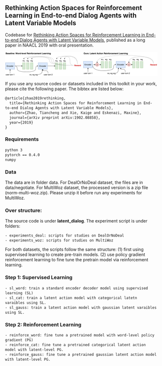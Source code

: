 ## Rethinking Action Spaces for Reinforcement Learning in End-to-end Dialog Agents with Latent Variable Models
Codebase for [Rethinking Action Spaces for Reinforcement Learning in End-to-end Dialog Agents with Latent Variable Models](https://arxiv.org/abs/1902.08858), published as a long paper in NAACL 2019 with oral presentation.

<p align="center">
  <img width="700" src="laRL-h.png">
</p>

If you use any source codes or datasets included in this toolkit in your
work, please cite the following paper. The bibtex are listed below:
 
    @article{zhao2019rethinking,
      title={Rethinking Action Spaces for Reinforcement Learning in End-to-end Dialog Agents with Latent Variable Models},
      author={Zhao, Tiancheng and Xie, Kaige and Eskenazi, Maxine},
      journal={arXiv preprint arXiv:1902.08858},
      year={2019}
    }
    
### Requirements
    python 3
    pytorch == 0.4.0
    numpy
            
### Data
The data are in folder data. For DealOrNoDeal dataset, the files are in data/negotiate. For MultiWoz dataset,
the processed version is a zip file (norm-multi-woz.zip). Please unzip it before run any experiments for MultiWoz.

            
### Over structure:
The source code is under **latent_dialog**. The experiment script is under folders:

    - experiments_deal: scripts for studies on DealOrNoDeal
    - experiments_woz: scripts for studies on MultiWoz
    
For both datasets, the scripts follow the same structure: (1) first using supervised learning
to create pre-train models. (2) use policy gradient reinforcement learning to fine tune the pretrain
model via reinforcement learning.

### Step 1: Supervised Learning

    - sl_word: train a standard encoder decoder model using supervised learning (SL)
    - sl_cat: train a latent action model with categorical latetn varaibles using SL.
    - sl_gauss: train a latent action model with gaussian latent varaibles using SL.

### Step 2: Reinforcement Learning
    - reinforce_word: fine tune a pretrained model with word-level policy gradient (PG)
    - reinforce_cat: fine tune a pretrained categorical latent action model with latent-level PG.
    - reinforce_gauss: fine tune a pretrained gaussian latent action model with latent-level PG.